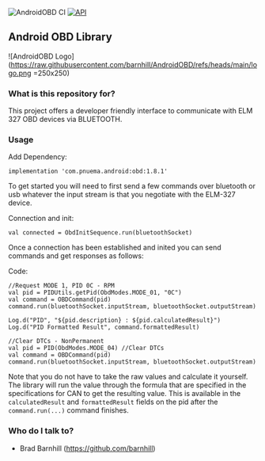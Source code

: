 ![AndroidOBD CI](https://github.com/barnhill/AndroidOBD/workflows/Android%20CI/badge.svg) [![API](https://img.shields.io/badge/API-24%2B-brightgreen.svg?style=flat)](https://android-arsenal.com/api?level=24)

## Android OBD Library

![AndroidOBD Logo](https://raw.githubusercontent.com/barnhill/AndroidOBD/refs/heads/main/logo.png =250x250)

### What is this repository for? ###

This project offers a developer friendly interface to communicate with ELM 327 OBD devices via BLUETOOTH.

### Usage ###

Add Dependency:
```Gradle
implementation 'com.pnuema.android:obd:1.8.1'
```

To get started you will need to first send a few commands over bluetooth or usb whatever the input stream is that you negotiate with the ELM-327 device.

Connection and init:
```
val connected = ObdInitSequence.run(bluetoothSocket)
```

Once a connection has been established and inited you can send commands and get responses as follows:

Code:
```
//Request MODE 1, PID 0C - RPM
val pid = PIDUtils.getPid(ObdModes.MODE_01, "0C")
val command = OBDCommand(pid)
command.run(bluetoothSocket.inputStream, bluetoothSocket.outputStream)

Log.d("PID", "${pid.description} : ${pid.calculatedResult}")
Log.d("PID Formatted Result", command.formattedResult)
```

```
//Clear DTCs - NonPermanent
val pid = PID(ObdModes.MODE_04) //Clear DTCs
val command = OBDCommand(pid)
command.run(bluetoothSocket.inputStream, bluetoothSocket.outputStream)
```

Note that you do not have to take the raw values and calculate it yourself.  The library will run the value through the formula that are specified in the specifications for CAN to get the resulting value.  This is available in the `calculatedResult` and `formattedResult` fields on the pid after the `command.run(...)` command finishes.

### Who do I talk to? ###

* Brad Barnhill (https://github.com/barnhill)
